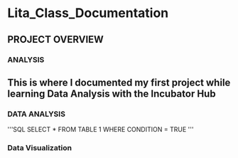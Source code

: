 # Lita_Class_Documentation
## PROJECT OVERVIEW
### ANALYSIS

This is where I documented my first project while learning Data Analysis with the Incubator Hub
---
### DATA ANALYSIS

'''SQL
SELECT * FROM TABLE 1
WHERE CONDITION = TRUE
'''

### Data Visualization

